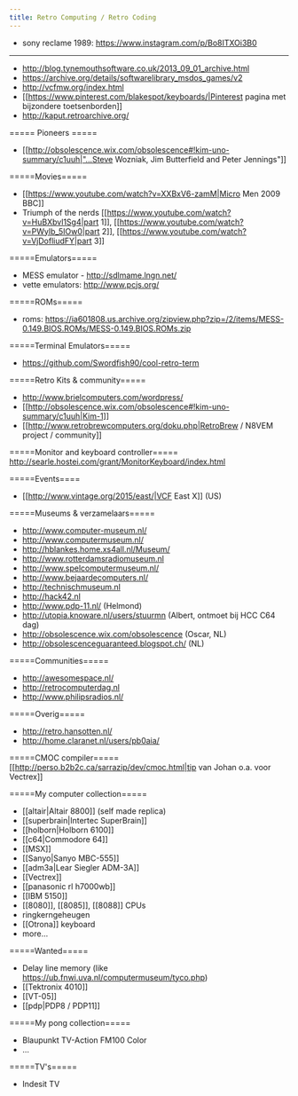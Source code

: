 ```yaml
---
title: Retro Computing / Retro Coding
---
```

* sony reclame 1989: https://www.instagram.com/p/Bo8ITXOi3B0

-------

* http://blog.tynemouthsoftware.co.uk/2013_09_01_archive.html
* https://archive.org/details/softwarelibrary_msdos_games/v2
* http://vcfmw.org/index.html
* [[https://www.pinterest.com/blakespot/keyboards/|Pinterest pagina met bijzondere toetsenborden]]
* http://kaput.retroarchive.org/

===== Pioneers =====
* [[http://obsolescence.wix.com/obsolescence#!kim-uno-summary/c1uuh|"...Steve Wozniak, Jim Butterfield and Peter Jennings"]]

=====Movies=====
* [[https://www.youtube.com/watch?v=XXBxV6-zamM|Micro Men 2009 BBC]]
* Triumph of the nerds [[https://www.youtube.com/watch?v=HuBXbvl1Sg4|part 1]], [[https://www.youtube.com/watch?v=PWylb_5IOw0|part 2]], [[https://www.youtube.com/watch?v=VjDofliudFY|part 3]]

=====Emulators=====
* MESS emulator - http://sdlmame.lngn.net/
* vette emulators: http://www.pcjs.org/

=====ROMs=====
* roms: https://ia601808.us.archive.org/zipview.php?zip=/2/items/MESS-0.149.BIOS.ROMs/MESS-0.149.BIOS.ROMs.zip

=====Terminal Emulators=====
* https://github.com/Swordfish90/cool-retro-term

=====Retro Kits & community=====
* http://www.brielcomputers.com/wordpress/
* [[http://obsolescence.wix.com/obsolescence#!kim-uno-summary/c1uuh|Kim-1]]
* [[http://www.retrobrewcomputers.org/doku.php|RetroBrew / N8VEM project / community]]

=====Monitor and keyboard controller=====
http://searle.hostei.com/grant/MonitorKeyboard/index.html

=====Events====
* [[http://www.vintage.org/2015/east/|VCF East X]] (US)

=====Museums & verzamelaars=====
* http://www.computer-museum.nl/
* http://www.computermuseum.nl/
* http://hblankes.home.xs4all.nl/Museum/
* http://www.rotterdamsradiomuseum.nl
* http://www.spelcomputermuseum.nl/
* http://www.bejaardecomputers.nl/
* http://technischmuseum.nl
* http://hack42.nl
* http://www.pdp-11.nl/ (Helmond)
* http://utopia.knoware.nl/users/stuurmn (Albert, ontmoet bij HCC C64 dag)
* http://obsolescence.wix.com/obsolescence (Oscar, NL)
* http://obsolescenceguaranteed.blogspot.ch/ (NL)

=====Communities=====
* http://awesomespace.nl/
* http://retrocomputerdag.nl
* http://www.philipsradios.nl/

=====Overig=====
* http://retro.hansotten.nl/
* http://home.claranet.nl/users/pb0aia/

=====CMOC compiler=====
[[http://perso.b2b2c.ca/sarrazip/dev/cmoc.html|tip van Johan o.a. voor Vectrex]]

=====My computer collection=====
* [[altair|Altair 8800]] (self made replica)
* [[superbrain|Intertec SuperBrain]]
* [[holborn|Holborn 6100]]
* [[c64|Commodore 64]]
* [[MSX]]
* [[Sanyo|Sanyo MBC-555]]
* [[adm3a|Lear Siegler ADM-3A]]
* [[Vectrex]]
* [[panasonic rl h7000wb]]
* [[IBM 5150]]
* [[8080]], [[8085]], [[8088]] CPUs
* ringkerngeheugen
* [[Otrona]] keyboard
* more...

=====Wanted=====
* Delay line memory (like https://ub.fnwi.uva.nl/computermuseum/tyco.php)
* [[Tektronix 4010]]
* [[VT-05]]
* [[pdp|PDP8 / PDP11]]

=====My pong collection=====
* Blaupunkt TV-Action FM100 Color
* ...

=====TV's=====
* Indesit TV
